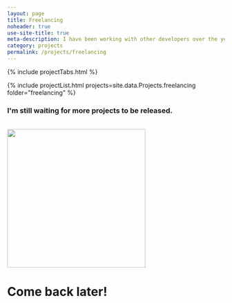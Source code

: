 ```yaml
---
layout: page
title: Freelancing
noheader: true
use-site-title: true
meta-description: I have been working with other developers over the years.
category: projects
permalink: /projects/freelancing
---
```


{% include projectTabs.html %}

{% include projectList.html projects=site.data.Projects.freelancing folder="freelancing" %}

<div class="centered">
	<h3>I'm still waiting for more projects to be released.</h3>
	<br/>
	<img height="320" width="320" src="{{ 'img/emojis/1f605.svg' | relative_url }}" />
	<br/>
	<h1>Come back later!</h1>
</div>




